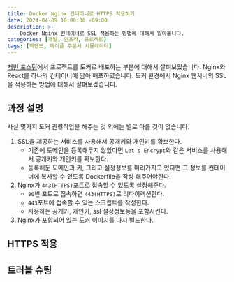 ```yaml
---
title: Docker Nginx 컨테이너로 HTTPS 적용하기
date: 2024-04-09 18:00:00 +09:00
description: >-
    Docker Nginx 컨테이너로 SSL 적용하는 방법에 대해서 알아봅니다.
categories: [개발, 인프라, 프로젝트]
tags: [백엔드, 메이플 주문서 시뮬레이터]
---
```


[저번 포스팅](https://mynameisjaehoon.github.io/posts/%ED%94%84%EB%A1%9C%EC%A0%9D%ED%8A%B8-Docker%EB%A1%9C-%EB%B0%B0%ED%8F%AC%ED%95%98%EA%B8%B0/)에서 프로젝트를 도커로 배포하는 부분에 대해서 살펴보았습니다. Nginx와 React를 하나의 컨테이너에 담아 배포하였습니다. 도커 환경에서 Nginx 웹서버의 SSL을 적용하는 방법에 대해서 살펴보겠습니다.

## 과정 설명

사실 몇가지 도커 관련작업을 해주는 것 외에는 별로 다를 것이 없습니다.
1. SSL을 제공하는 서비스를 사용해서 공개키와 개인키를 확보한다.
    - 기존에 도메인을 등록해두지 않았다면 `Let's Encrypt`와 같은 서비스를 사용해서 공개키와 개인키를 확보한다.
    - 등록해둔 도메인과 키, 그리고 설정정보를 미리가지고 있다면 그 정보를 컨테이너에 복사할 수 있도록 Dockerfile을 작성 해주어야한다.
2. Nginx가 `443(HTTPS)`포트로 접속할 수 있도록 설정해준다.
    - `80`번 포트로 접속하면 `443(HTTPS)`로 리다이렉션한다.
    - `443`포트에 접속할 수 있는 스크립트를 작성한다.
    - 사용하는 공개키, 개인키, ssl 설정정보등을 포함시킨다.
3. Nginx가 포함되어 있는 도커 이미지를 다시 빌드한다. 

## HTTPS 적용

## 트러블 슈팅


